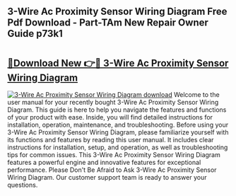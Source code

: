 ## 3-Wire Ac Proximity Sensor Wiring Diagram Free Pdf Download - Part-TAm New Repair Owner Guide p73k1

# <h2><a href="http://dftmwa8.blite.top/?on=3-Wire+Ac+Proximity+Sensor+Wiring+Diagram">🔗Download New 👉🔴 3-Wire Ac Proximity Sensor Wiring Diagram</a></h2>

[![3-Wire Ac Proximity Sensor Wiring Diagram download](https://i.imgur.com/lujVjoI.png)](http://dftmwa8.blite.top/?on=3-Wire+Ac+Proximity+Sensor+Wiring+Diagram)
Welcome to the user manual for your recently bought 3-Wire Ac Proximity Sensor Wiring Diagram. This guide is here to help you navigate the features and functions of your product with ease. Inside, you will find detailed instructions for installation, operation, maintenance, and troubleshooting. Before using your 3-Wire Ac Proximity Sensor Wiring Diagram, please familiarize yourself with its functions and features by reading this user manual. It includes clear instructions for installation, setup, and operation, as well as troubleshooting tips for common issues. This 3-Wire Ac Proximity Sensor Wiring Diagram features a powerful engine and innovative features for exceptional performance. Please Don't Be Afraid to Ask 3-Wire Ac Proximity Sensor Wiring Diagram. Our customer support team is ready to answer your questions.
